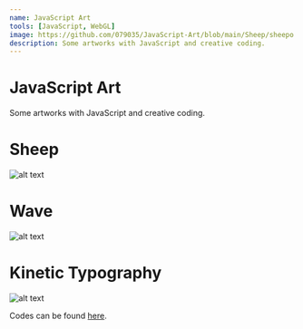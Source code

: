 ```yaml
---
name: JavaScript Art
tools: [JavaScript, WebGL]
image: https://github.com/079035/JavaScript-Art/blob/main/Sheep/sheepo.gif?raw=true
description: Some artworks with JavaScript and creative coding.
---
```


# JavaScript Art

Some artworks with JavaScript and creative coding.

# Sheep
![alt text](https://github.com/079035/JavaScript-Art/blob/main/Sheep/sheepo.gif?raw=true)

# Wave
![alt text](https://github.com/079035/JavaScript-Art/blob/main/Wave/wave.gif?raw=true)

# Kinetic Typography
![alt text](https://github.com/079035/JavaScript-Art/blob/main/Kinetic%20Typography/kinetic.gif?raw=true)

Codes can be found [here](https://github.com/079035/JavaScript-Art?search=1).